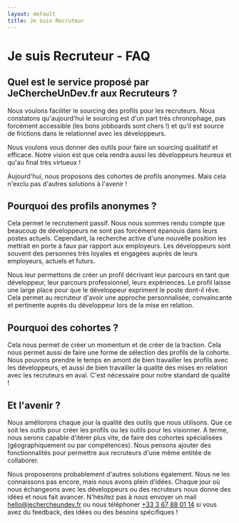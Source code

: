 ```yaml
---
layout: default
title: Je suis Recruteur
---
```

# Je suis Recruteur - FAQ

## Quel est le service proposé par JeChercheUnDev.fr aux Recruteurs ?

Nous voulons faciliter le sourcing des profils pour les recruteurs. Nous constatons qu'aujourd'hui le sourcing est d'un part très chronophage, pas forcément accessible (les bons jobboards sont chers !) et qu'il est source de frictions dans le relationnel avec les développeurs.

Nous voulons vous donner des outils pour faire un sourcing qualitatif et efficace. Notre vision est que cela rendra aussi les développeurs heureux et qu'au final très virtueux !

Aujourd'hui, nous proposons des cohortes de profils anonymes. Mais cela n'exclu pas d'autres solutions à l'avenir !

## Pourquoi des profils anonymes ?

Cela permet le recrutement passif. Nous nous sommes rendu compte que beaucoup de développeurs ne sont pas forcément épanouis dans leurs postes actuels. Cependant, la recherche active d'une nouvelle position les mettrait en porte à faux par rapport aux employeurs. Les développeurs sont souvent des personnes très loyales et engagées auprès de leurs employeurs, actuels et futurs.

Nous leur permettons de créer un profil décrivant leur parcours en tant que développeur, leur parcours professionnel, leurs expériences. Le profil laisse une large place pour que le développeur expriment le poste dont-il rêve. Cela permet au recruteur d'avoir une approche personnalisée, convaincante et pertinente auprès du développeur lors de la mise en relation.

## Pourquoi des cohortes ?

Cela nous permet de créer un momentum et de créer de la traction. Cela nous permet aussi de faire une forme de sélection des profils de la cohorte. Nous pouvons prendre le temps en amont de bien travailler les profils avec les développeurs, et aussi de bien travailler la qualité des mises en relation avec les recruteurs en aval. C'est nécessaire pour notre standard de qualité !

## Et l'avenir ?

Nous améliorons chaque jour la qualité des outils que nous utilisons. Que ce soit les outils pour créer les profils ou les outils pour les visionner. A terme, nous serons capable d'itérer plus vite, de faire des cohortes spécialisées (géographiquement ou par compétences). Nous pensons ajouter des fonctionnalités pour permettre aux recruteurs d'une même entitée de collaborer.

Nous proposerons probablement d'autres solutions également. Nous ne les connaissons pas encore, mais nous avons plein d'idées. Chaque jour où nous échangeons avec les développeurs ou des recruteurs nous donne des idées et nous fait avancer. N'hésitez pas à nous envoyer un mail [hello@jechercheundev.fr](mailto:hello@jechercheundev.fr) ou nous téléphoner [+33 3 67 88 01 14](tel:+33367880114) si vous avez du feedback, des idées ou des besoins spécifiques !
